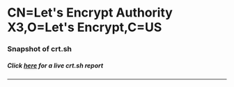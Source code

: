 # CN=Let's Encrypt Authority X3,O=Let's Encrypt,C=US
### Snapshot of crt.sh
##### Click [here](https://crt.sh/?q=Serial_03FF7D6D90B34A97B160BE72E9D4ABC839F7) for a live crt.sh report

---
